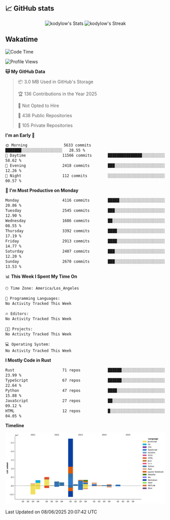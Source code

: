 ## 📈 GitHub stats
<!--START_SECTION:github-->
<div class="badges-githubstats">
  <p align="center">
    <img src="https://github-readme-stats.vercel.app/api?username=kodylow&theme=tokyonight&show_icons=true&hide_border=true&count_private=true" alt="kodylow's Stats" height="165">
    <img src="https://github-readme-streak-stats.herokuapp.com/?user=kodylow&theme=tokyonight&hide_border=true" alt="kodylow's Streak" height="165">
  </p>
</div>
<!--END_SECTION:github-->

## Wakatime 
<!--START_SECTION:waka-->
![Code Time](http://img.shields.io/badge/Code%20Time-1%2C294%20hrs%2031%20mins-blue)

![Profile Views](http://img.shields.io/badge/Profile%20Views-2-blue)

**🐱 My GitHub Data** 

> 📦 3.0 MB Used in GitHub's Storage 
 > 
> 🏆 136 Contributions in the Year 2025
 > 
> 🚫 Not Opted to Hire
 > 
> 📜 438 Public Repositories 
 > 
> 🔑 105 Private Repositories 
 > 
**I'm an Early 🐤** 

```text
🌞 Morning                5633 commits        ███████░░░░░░░░░░░░░░░░░░   28.55 % 
🌆 Daytime                11566 commits       ███████████████░░░░░░░░░░   58.62 % 
🌃 Evening                2418 commits        ███░░░░░░░░░░░░░░░░░░░░░░   12.26 % 
🌙 Night                  112 commits         ░░░░░░░░░░░░░░░░░░░░░░░░░   00.57 % 
```
📅 **I'm Most Productive on Monday** 

```text
Monday                   4116 commits        █████░░░░░░░░░░░░░░░░░░░░   20.86 % 
Tuesday                  2545 commits        ███░░░░░░░░░░░░░░░░░░░░░░   12.90 % 
Wednesday                1686 commits        ██░░░░░░░░░░░░░░░░░░░░░░░   08.55 % 
Thursday                 3392 commits        ████░░░░░░░░░░░░░░░░░░░░░   17.19 % 
Friday                   2913 commits        ████░░░░░░░░░░░░░░░░░░░░░   14.77 % 
Saturday                 2407 commits        ███░░░░░░░░░░░░░░░░░░░░░░   12.20 % 
Sunday                   2670 commits        ███░░░░░░░░░░░░░░░░░░░░░░   13.53 % 
```


📊 **This Week I Spent My Time On** 

```text
🕑︎ Time Zone: America/Los_Angeles

💬 Programming Languages: 
No Activity Tracked This Week

🔥 Editors: 
No Activity Tracked This Week

🐱‍💻 Projects: 
No Activity Tracked This Week

💻 Operating System: 
No Activity Tracked This Week
```

**I Mostly Code in Rust** 

```text
Rust                     71 repos            ██████░░░░░░░░░░░░░░░░░░░   23.99 % 
TypeScript               67 repos            ██████░░░░░░░░░░░░░░░░░░░   22.64 % 
Python                   47 repos            ████░░░░░░░░░░░░░░░░░░░░░   15.88 % 
JavaScript               27 repos            ██░░░░░░░░░░░░░░░░░░░░░░░   09.12 % 
HTML                     12 repos            █░░░░░░░░░░░░░░░░░░░░░░░░   04.05 % 
```



**Timeline**

![Lines of Code chart](https://raw.githubusercontent.com/Kodylow/Kodylow/master/assets/bar_graph.png)


 Last Updated on 08/06/2025 20:07:42 UTC
<!--END_SECTION:waka-->
